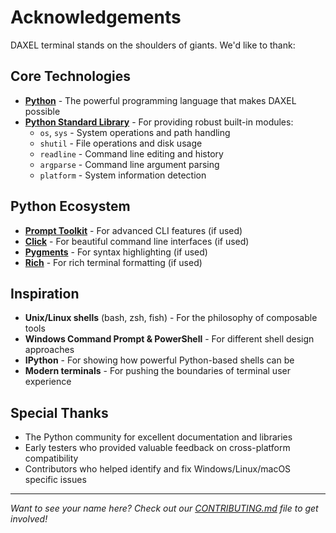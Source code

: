# Acknowledgements

DAXEL terminal stands on the shoulders of giants. We'd like to thank:

## Core Technologies

- **[Python](https://www.python.org/)** - The powerful programming language that makes DAXEL possible
- **[Python Standard Library](https://docs.python.org/3/library/)** - For providing robust built-in modules:
  - `os`, `sys` - System operations and path handling
  - `shutil` - File operations and disk usage
  - `readline` - Command line editing and history
  - `argparse` - Command line argument parsing
  - `platform` - System information detection

## Python Ecosystem

- **[Prompt Toolkit](https://github.com/prompt-toolkit/python-prompt-toolkit)** - For advanced CLI features (if used)
- **[Click](https://click.palletsprojects.com/)** - For beautiful command line interfaces (if used)
- **[Pygments](https://pygments.org/)** - For syntax highlighting (if used)
- **[Rich](https://github.com/Textualize/rich)** - For rich terminal formatting (if used)

## Inspiration

- **Unix/Linux shells** (bash, zsh, fish) - For the philosophy of composable tools
- **Windows Command Prompt & PowerShell** - For different shell design approaches
- **IPython** - For showing how powerful Python-based shells can be
- **Modern terminals** - For pushing the boundaries of terminal user experience

## Special Thanks

- The Python community for excellent documentation and libraries
- Early testers who provided valuable feedback on cross-platform compatibility
- Contributors who helped identify and fix Windows/Linux/macOS specific issues

---

*Want to see your name here? Check out our [CONTRIBUTING.md](CONTRIBUTING.md) file to get involved!*

